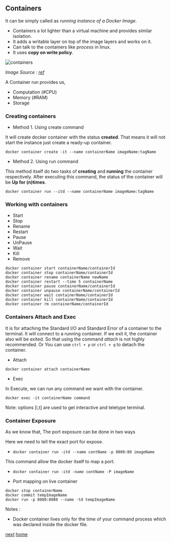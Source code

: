 ## Containers

It can be simply called as *running instance of a Docker Image*.

- Containers a lot lighter than a virtual machine and provides similar isolation.
- It adds a writable layer on top of the image layers and works on it.
- Can talk to the containers like *process* in linux.
- It uses **copy on write policy**.

![containers](https://iotbytes.files.wordpress.com/2017/06/iot_containers.png?w=541&h=356)

*Image Source : [ref](https://iotbytes.files.wordpress.com/2017/06/iot_containers.png)* 

A Container run provides us,

- Computation (#CPU)
- Memory  (#RAM)
- Storage

### Creating containers

- Method 1. Using create command

It will create docker container with the status **created**. That means it will not start the instance just
create a ready-up container.

```commandline
docker container create -it --name containerName imageName:tagName
```

- Method 2. Using run command

This method itself do two tasks of **creating** and **running** the container respectively.
After executing this command, the status of the container will be **Up for (n)times**.

```commandline
docker container run --itd --name containerName imageName:tagName 
```

### Working with containers

- Start
- Stop
- Rename
- Restart
- Pause
- UnPause
- Wait
- Kill
- Remove

```text
docker container start containerName/containerId
docker container stop containerName/containerId
docker container rename containerName newName
docker container restart --time 5 containerName
docker container pause containerName/containerId
docker container unpause containerName/containerId
docker container wait containerName/containerId
docker container kill containerName/containerId
docker container rm containerName/containerId
```

### Containers Attach and Exec

It is for attaching the Standard I/O and Standard Error of a container to the terminal.
It will connect to a running container. If we exit it, the container also will be exited.
So that using the command *attach* is not highly recommended. Or You can use `ctrl + p` or `ctrl + q` to detach
the container.

- Attach

```commandline
docker container attach containerName
```

- Exec

In Execute, we can run any command we want with the container. 

```commandline
docker exec -it containerName command
```

Note: options \[i,t\] are used to get interactive and teletype terminal. 


### Container Exposure

As we know that, The port exposure can be done in two ways

Here we need to tell the exact port for expose.
- `docker container run -itd --name contName -p 8080:80 imageName`

This command allow the docker itself to map a port.
- `docker container run -itd -name contName -P imageName`

- Port mapping on live container

```commandline
docker stop containerName
docker commit tempImageName
docker run -p 8080:8080 --name -td tempImageName
```

Notes :

- Docker container lives only for the time of your command process which was declared inside the docker file.

[next](/06-Dockernetworks)
[home](/)